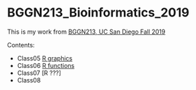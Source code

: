 # BGGN213_Bioinformatics_2019
This is my work from [BGGN213, UC San Diego Fall 2019](https://bioboot.github.io/bggn213_F19/)

Contents:
- Class05 [R graphics](https://github.com/earmbrus/BGGN213_Bioinformatics_2019/blob/master/Lecture5_Hands-On_Worksheet/Data-Exploration-and-Visualization-in-R.md)
- Class06 [R functions](https://github.com/earmbrus/BGGN213_Bioinformatics_2019/blob/master/Lecture6_Hands-On_Worksheet/Why%2C-when-and-how-of-writing-your-own-functions.md)
- Class07 [R ???]
- Class08
